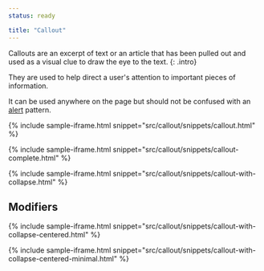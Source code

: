 ```yaml
---
status: ready

title: "Callout"
---
```


Callouts are an excerpt of text or an article that has been pulled out and used as a visual clue to draw the eye to the text.
{: .intro}

They are used to help direct a user's attention to important pieces of information.

It can be used anywhere on the page but should not be confused with an [alert](/patterns/alert.html) pattern.

{% include sample-iframe.html snippet="src/callout/snippets/callout.html" %}

{% include sample-iframe.html snippet="src/callout/snippets/callout-complete.html" %}

{% include sample-iframe.html snippet="src/callout/snippets/callout-with-collapse.html" %}



## Modifiers

{% include sample-iframe.html snippet="src/callout/snippets/callout-with-collapse-centered.html" %}

{% include sample-iframe.html snippet="src/callout/snippets/callout-with-collapse-centered-minimal.html" %}
